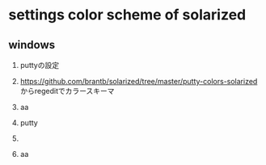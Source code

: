 
# settings color scheme of solarized 


## windows 

1. puttyの設定
 1. https://github.com/brantb/solarized/tree/master/putty-colors-solarized からregeditでカラースキーマ
 
 1. aa
1. putty 
2. 
3. aa

